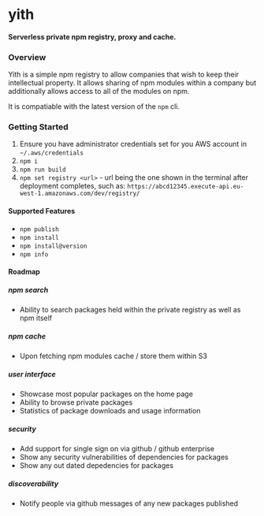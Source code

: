 # yith
#### Serverless private npm registry, proxy and cache.

### Overview
Yith is a simple npm registry to allow companies that wish to keep their intellectual property.  It allows sharing of npm modules within a company but additionally allows access to all of the modules on npm.

It is compatiable with the latest version of the `npm` cli.

### Getting Started
1. Ensure you have administrator credentials set for you AWS account in `~/.aws/credentials`
2. `npm i`
3. `npm run build`
4. `npm set registry <url>` - url being the one shown in the terminal after deployment completes, such as:
`https://abcd12345.execute-api.eu-west-1.amazonaws.com/dev/registry/`

#### Supported Features
* `npm publish`
* `npm install`
* `npm install@version`
* `npm info`

#### Roadmap
##### npm search
* Ability to search packages held within the private registry as well as npm itself

##### npm cache
* Upon fetching npm modules cache / store them within S3

##### user interface
* Showcase most popular packages on the home page
* Ability to browse private packages
* Statistics of package downloads and usage information

##### security
* Add support for single sign on via github / github enterprise
* Show any security vulnerabilities of dependencies for packages
* Show any out dated depedencies for packages

##### discoverability
* Notify people via github messages of any new packages published
